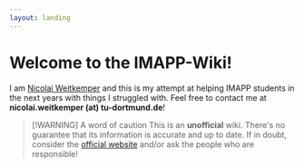 ```yaml
---
layout: landing
---
```


# Welcome to the IMAPP-Wiki!

I am [Nicolai Weitkemper](https://nicolaiweitkemper.de) and this is my attempt at helping IMAPP students in the next years with things I struggled with. Feel free to contact me at **nicolai.weitkemper (at) tu-dortmund.de**!

> [!WARNING] A word of caution
> This is an **unofficial** wiki. There's no guarantee that its information is accurate and up to date. If in doubt, consider the [official website](https://imapp.eu/) and/or ask the people who are responsible!